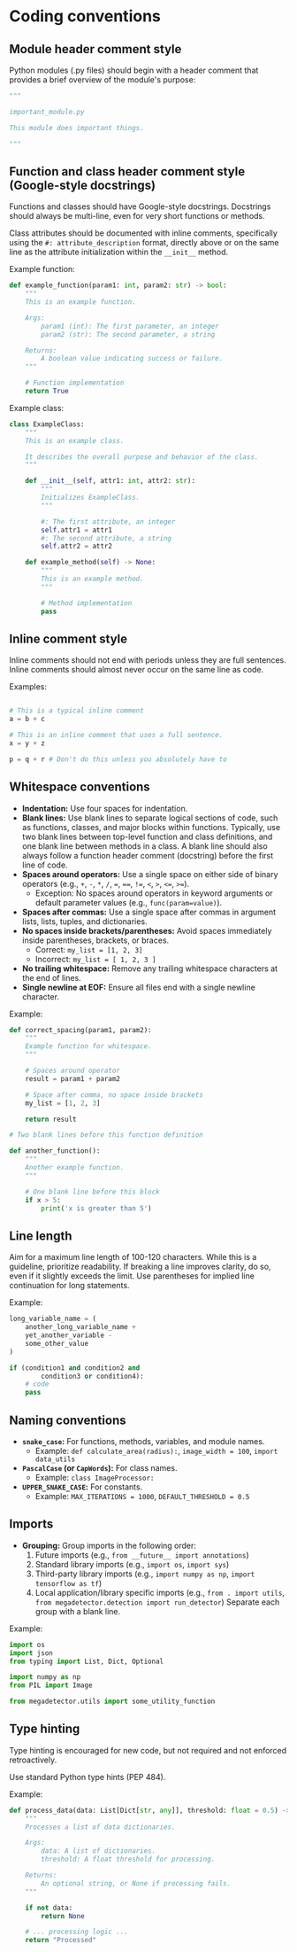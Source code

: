 # Coding conventions

## Module header comment style

Python modules (.py files) should begin with a header comment that provides a brief overview of the module's purpose:

```python
"""

important_module.py

This module does important things.

"""
```

## Function and class header comment style (Google-style docstrings)

Functions and classes should have Google-style docstrings.  Docstrings should always be multi-line, even for very short functions or methods.

Class attributes should be documented with inline comments, specifically using the `#: attribute_description` format, directly above or on the same line as the attribute initialization within the `__init__` method.

Example function:

```python
def example_function(param1: int, param2: str) -> bool:
    """
    This is an example function.

    Args:
        param1 (int): The first parameter, an integer
        param2 (str): The second parameter, a string

    Returns:
        A boolean value indicating success or failure.
    """

    # Function implementation
    return True
```

Example class:

```python
class ExampleClass:
    """
    This is an example class.

    It describes the overall purpose and behavior of the class.
    """

    def __init__(self, attr1: int, attr2: str):
        """
        Initializes ExampleClass.
        """

        #: The first attribute, an integer
        self.attr1 = attr1
        #: The second attribute, a string
        self.attr2 = attr2

    def example_method(self) -> None:
        """
        This is an example method.
        """

        # Method implementation
        pass
```

## Inline comment style

Inline comments should not end with periods unless they are full sentences.  Inline comments should almost never occur on the same line as code.

Examples:

```python

# This is a typical inline comment
a = b + c

# This is an inline comment that uses a full sentence.
x = y + z

p = q + r # Don't do this unless you absolutely have to
```

## Whitespace conventions

*   **Indentation:** Use four spaces for indentation.
*   **Blank lines:** Use blank lines to separate logical sections of code, such as functions, classes, and major blocks within functions. Typically, use two blank lines between top-level function and class definitions, and one blank line between methods in a class. A blank line should also always follow a function header comment (docstring) before the first line of code.
*   **Spaces around operators:** Use a single space on either side of binary operators (e.g., `+`, `-`, `*`, `/`, `=`, `==`, `!=`, `<`, `>`, `<=`, `>=`).
    *   Exception: No spaces around operators in keyword arguments or default parameter values (e.g., `func(param=value)`).
*   **Spaces after commas:** Use a single space after commas in argument lists, lists, tuples, and dictionaries.
*   **No spaces inside brackets/parentheses:** Avoid spaces immediately inside parentheses, brackets, or braces.
    *   Correct: `my_list = [1, 2, 3]`
    *   Incorrect: `my_list = [ 1, 2, 3 ]`
*   **No trailing whitespace:** Remove any trailing whitespace characters at the end of lines.
*   **Single newline at EOF:** Ensure all files end with a single newline character.

Example:

```python
def correct_spacing(param1, param2):
    """
    Example function for whitespace.
    """

    # Spaces around operator
    result = param1 + param2

    # Space after comma, no space inside brackets  
    my_list = [1, 2, 3]

    return result

# Two blank lines before this function definition

def another_function():
    """
    Another example function.
    """

    # One blank line before this block
    if x > 5:
        print('x is greater than 5')
```

## Line length

Aim for a maximum line length of 100-120 characters. While this is a guideline, prioritize readability. If breaking a line improves clarity, do so, even if it slightly exceeds the limit. Use parentheses for implied line continuation for long statements.

Example:

```python
long_variable_name = (
    another_long_variable_name +
    yet_another_variable -
    some_other_value
)

if (condition1 and condition2 and
        condition3 or condition4):
    # code
    pass
```

## Naming conventions

*   **`snake_case`:** For functions, methods, variables, and module names.
    *   Example: `def calculate_area(radius):`, `image_width = 100`, `import data_utils`
*   **`PascalCase` (or `CapWords`):** For class names.
    *   Example: `class ImageProcessor:`
*   **`UPPER_SNAKE_CASE`:** For constants.
    *   Example: `MAX_ITERATIONS = 1000`, `DEFAULT_THRESHOLD = 0.5`

## Imports

*   **Grouping:** Group imports in the following order:
    1.  Future imports (e.g., `from __future__ import annotations`)
    2.  Standard library imports (e.g., `import os`, `import sys`)
    3.  Third-party library imports (e.g., `import numpy as np`, `import tensorflow as tf`)
    4.  Local application/library specific imports (e.g., `from . import utils`, `from megadetector.detection import run_detector`)
    Separate each group with a blank line.

Example:

```python
import os
import json
from typing import List, Dict, Optional

import numpy as np
from PIL import Image

from megadetector.utils import some_utility_function
```

## Type hinting

Type hinting is encouraged for new code, but not required and not enforced retroactively.

Use standard Python type hints (PEP 484).

Example:

```python
def process_data(data: List[Dict[str, any]], threshold: float = 0.5) -> Optional[str]:
    """
    Processes a list of data dictionaries.

    Args:
        data: A list of dictionaries.
        threshold: A float threshold for processing.

    Returns:
        An optional string, or None if processing fails.
    """

    if not data:
        return None

    # ... processing logic ...
    return "Processed"
```
